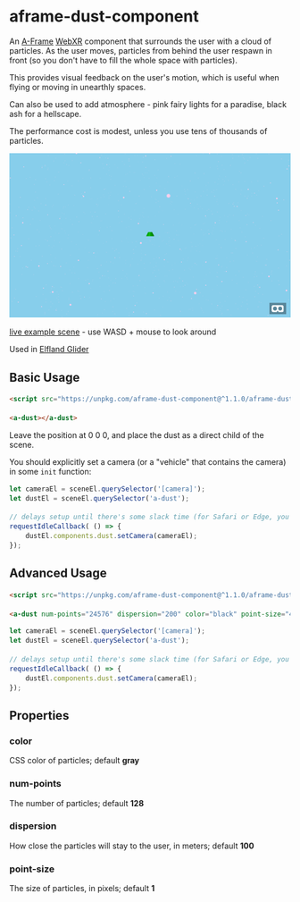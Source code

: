 aframe-dust-component
===

An [A-Frame](https://aframe.io/) [WebXR](https://immersiveweb.dev/) component that surrounds the user
with a cloud of particles.
As the user moves, particles from behind the user respawn in front
(so you don't have to fill the whole space with particles).

This provides visual feedback on the user's motion, which is useful when flying or
moving in unearthly spaces.

Can also be used to add atmosphere - pink fairy lights for a paradise,
black ash for a hellscape.

The performance cost is modest, unless you use tens of thousands of particles.

![sample screenshot](sample.png)

[live example scene](https://dougreeder.github.io/aframe-dust-component/example.html) - use WASD + mouse to look around

Used in [Elfland Glider](https://dougreeder.github.io/elfland-glider/)

Basic Usage
---
```html
<script src="https://unpkg.com/aframe-dust-component@^1.1.0/aframe-dust-component.js"></script>

<a-dust></a-dust>
```
Leave the position at 0 0 0, and place the dust as a direct child of the scene.

You should explicitly set a camera (or a "vehicle" that contains the camera)
in some `init` function:
```javascript
let cameraEl = sceneEl.querySelector('[camera]');
let dustEl = sceneEl.querySelector('a-dust');

// delays setup until there's some slack time (for Safari or Edge, you'll need to polyfill requestIdleCallback)
requestIdleCallback( () => {
	dustEl.components.dust.setCamera(cameraEl);
});

```


Advanced Usage
---
```html
<script src="https://unpkg.com/aframe-dust-component@^1.1.0/aframe-dust-component.js"></script>

<a-dust num-points="24576" dispersion="200" color="black" point-size="4"></a-dust>
```

```javascript
let cameraEl = sceneEl.querySelector('[camera]');
let dustEl = sceneEl.querySelector('a-dust');

// delays setup until there's some slack time (for Safari or Edge, you'll need to polyfill requestIdleCallback)
requestIdleCallback( () => {
	dustEl.components.dust.setCamera(cameraEl);
});

```

Properties
---

### color
CSS color of particles; default **gray**

### num-points
The number of particles; default **128**

### dispersion
How close the particles will stay to the user, in meters; default **100**

### point-size
The size of particles, in pixels; default **1**
